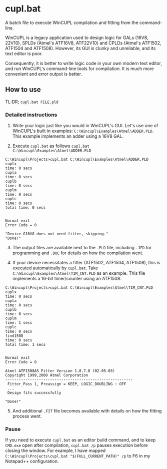 # cupl.bat

A batch file to execute WinCUPL compilation and fitting from the command-line.

WinCUPL is a legacy application used to design logic for GALs (16V8, 22V10), SPLDs (Atmel's ATF16V8, ATF22V10) and CPLDs (Atmel's ATF1502, ATF1504 and ATF1508).
However, its GUI is clunky and unreliable, and its text editor is poor.

Consequently, it is better to write logic code in your own modern text editor, and run WinCUPL's command-line tools for compilation. It is much more convenient and error output is better.

## How to use

TL:DR; `cupl.bat FILE.pld`

### Detailed instructions

1. Write your logic just like you would in WinCUPL's GUI. Let's use one of WinCUPL's built in examples: `C:\Wincupl\Examples\Atmel\ADDER.PLD`. This example implements an adder using a 16V8 GAL.

2. Execute `cupl.bat` as follows `cupl.bat C:\Wincupl\Examples\Atmel\ADDER.PLD`

```
C:\Wincupl\Projects>cupl.bat C:\Wincupl\Examples\Atmel\ADDER.PLD
cuplx
time: 0 secs
cupla
time: 0 secs
cuplb
time: 0 secs
cuplm
time: 0 secs
cuplc
time: 0 secs
total time: 0 secs


Normal exit
Error Code = 0

"Device G16V8 does not need fitter, skipping."
"Done!"
```

3. The output files are available next to the `.PLD` file, including `.JED` for programming and `.DOC` for details on how the compilation went.

4. If your device necessitates a fitter (ATF1502, ATF1504, ATF1508), this is executed automatically by `cupl.bat`. Take `C:\Wincupl\Examples\Atmel\TIM_CNT.PLD` as an example. This file implements a 16-bit timer/counter using an ATF1508.

```
C:\Wincupl\Projects>cupl.bat C:\Wincupl\Examples\Atmel\TIM_CNT.PLD
cuplx
time: 0 secs
cupla
time: 0 secs
cuplb
time: 0 secs
cuplm
time: 1 secs
cuplc
time: 0 secs
find1508
time: 0 secs
total time: 1 secs


Normal exit
Error Code = 0

Atmel ATF1508AS Fitter Version 1.8.7.8 (02-05-03)
Copyright 1999,2000 Atmel Corporation
---------------------------------------------------------
 Fitter_Pass 1, Preassign = KEEP, LOGIC_DOUBLING : OFF
 ...
 Design fits successfully

"Done!"
```

5. And additional `.FIT` file becomes available with details on how the fitting process went.

### Pause

If you need to execute `cupl.bat` as an editor build command, and to keep `CMD.exe` open after compilation, `cupl.bat /p` pauses execution before closing the window. For example, I have mapped `C:\Wincupl\Projects\cupl.bat "$(FULL_CURRENT_PATH)" /p` to F6 in my Notepad++ configuration.
